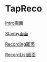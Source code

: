 # TapReco

[Intro画面](Document/Intro.md)

[Stanby画面](Document/Standby.md)

[Recording画面](Document/Recording.md)

[RecordList画面](Document/RecordList.md)
